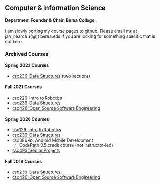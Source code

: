 ## Computer & Information Science

#### Department Founder & Chair, Berea College

I am slowly porting my course pages to github. Please email me at jan_pearce a(@)t berea.edu if you are looking for something specific that is not here.

### Archived Courses

#### Spring 2022 Courses
- [csc236: Data Structures](https://berea-college-csc236.github.io/index-S22) (two sections)

#### Fall 2021 Courses
- [csc226: Intro to Robotics](https://berea-college-csc-226.github.io/index_fall2021)
- [csc236: Data Structures](https://berea-college-csc236.github.io/index-F21)
- [csc426: Open Source Software Engineering](https://pearcej.github.io/csc426/index.md)

#### Spring 2020 Courses
- [csc126: Intro to Robotics](https://pearcej.github.io/csc126)
- [csc236: Data Structures](https://pearcej.github.io/csc236)
- [csc386-jp: Android Mobile Development](https://docs.google.com/document/d/1TqQHoUWpEse9-r0yLZduYb9qhugXCFABR4xYMcFUUoM/edit?usp=sharing)
  - CodePath 0.5 credit course (not instructor-led)
- [csc493: Senior Projects](https://pearcej.github.io/csc493)

#### Fall 2019 Courses
- [csc236: Data Structures](https://pearcej.github.io/csc236/index-f19)
- [csc426: Open Source Software Engineering](https://pearcej.github.io/csc426/index-f19.html)
